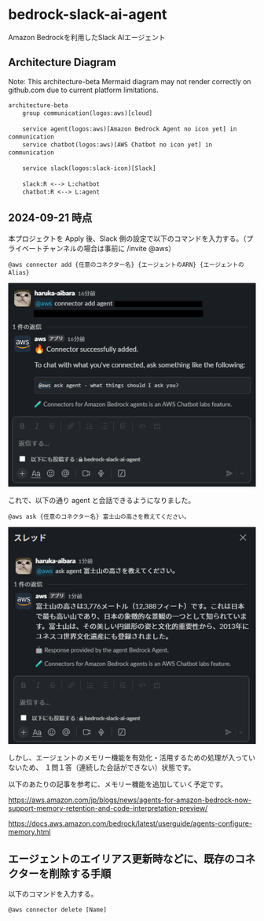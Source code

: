 # bedrock-slack-ai-agent
Amazon Bedrockを利用したSlack AIエージェント

## Architecture Diagram
Note: This architecture-beta Mermaid diagram may not render correctly on github.com due to current platform limitations.

```mermaid
architecture-beta
    group communication(logos:aws)[cloud]

    service agent(logos:aws)[Amazon Bedrock Agent no icon yet] in communication
    service chatbot(logos:aws)[AWS Chatbot no icon yet] in communication

    service slack(logos:slack-icon)[Slack] 

    slack:R <--> L:chatbot
    chatbot:R <--> L:agent
```

## 2024-09-21 時点

本プロジェクトを Apply 後、Slack 側の設定で以下のコマンドを入力する。（プライベートチャンネルの場合は事前に /invite @aws）

```
@aws connector add {任意のコネクター名} {エージェントのARN} {エージェントのAlias}
```

![alt text](assets/README/image-1.png)

これで、以下の通り agent と会話できるようになりました。

```
@aws ask {任意のコネクター名} 富士山の高さを教えてください。
```

![alt text](assets/README/image.png)

しかし、エージェントのメモリー機能を有効化・活用するための処理が入っていないため、
１問１答（連続した会話ができない）状態です。

以下のあたりの記事を参考に、メモリー機能を追加していく予定です。

https://aws.amazon.com/jp/blogs/news/agents-for-amazon-bedrock-now-support-memory-retention-and-code-interpretation-preview/

https://docs.aws.amazon.com/bedrock/latest/userguide/agents-configure-memory.html

## エージェントのエイリアス更新時などに、既存のコネクターを削除する手順
以下のコマンドを入力する。
```
@aws connector delete [Name]
 ```

